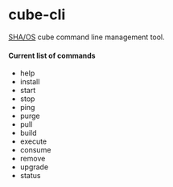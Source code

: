 # cube-cli
[SHA/OS](https://shaos.ws) cube command line management tool.

#### Current list of commands
- help
- install
- start
- stop
- ping
- purge
- pull
- build
- execute
- consume
- remove
- upgrade
- status
